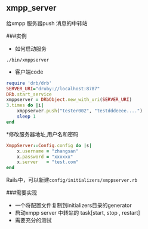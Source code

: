## xmpp_server
给xmpp 服务器push 消息的中转站

###实例
* 如何启动服务
```shell
./bin/xmppserver
```

* 客户端code
```ruby
require 'drb/drb'
SERVER_URI="druby://localhost:8787"  
DRb.start_service  
xmppserver = DRbObject.new_with_uri(SERVER_URI)  
3.times do |i| 
	xmppserver.push("tester002", "testdddeeee....")
	sleep 1
end  
```

*修改服务器地址,用户名和密码
```ruby
XmppServer::Config.config do |s|
	x.username = "zhangsan"
	x.password = "xxxxxx"
	x.server   = "test.com"
end
```
Rails中，可以新建`config/initializers/xmppserver.rb`

###需要实现
* 一个将配置文件复制到initializers目录的generator
* 启动xmpp server 中转站的 task[start, stop , restart]
* 需要充分的测试

